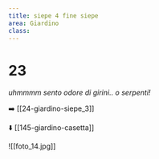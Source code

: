 ```yaml
---
title: siepe 4 fine siepe
area: Giardino
class: 
---
```

# 23
_uhmmmm sento odore di girini.. o serpenti!_

➡️ [[24-giardino-siepe_3]]

⬇️ [[145-giardino-casetta]]

![[foto_14.jpg]]